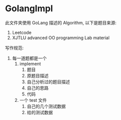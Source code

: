 # GolangImpl

此文件夹使用 GoLang 描述的 Algorithm, 以下是题目来源:

1. Leetcode
2. XJTLU advanced OO programming Lab material

写作规范:

1. 每一道题都是一个
   1. implement
      1. 题目
      2. 原题目描述
      3. 自己分析过的题目描述
      4. 自己的思路
      5. 代码
   2. 一个 test 文件
      1. 自己的几个测试数据
      2. 给的测试数据
